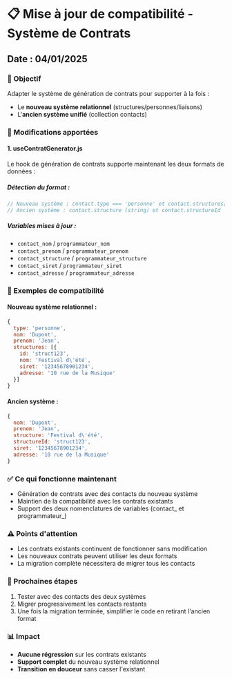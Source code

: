 # 📋 Mise à jour de compatibilité - Système de Contrats

## Date : 04/01/2025

### 🎯 Objectif
Adapter le système de génération de contrats pour supporter à la fois :
- Le **nouveau système relationnel** (structures/personnes/liaisons)
- L'**ancien système unifié** (collection contacts)

### 🔧 Modifications apportées

#### 1. **useContratGenerator.js**
Le hook de génération de contrats supporte maintenant les deux formats de données :

##### Détection du format :
```javascript
// Nouveau système : contact.type === 'personne' et contact.structures[]
// Ancien système : contact.structure (string) et contact.structureId
```

##### Variables mises à jour :
- `contact_nom` / `programmateur_nom`
- `contact_prenom` / `programmateur_prenom`
- `contact_structure` / `programmateur_structure`
- `contact_siret` / `programmateur_siret`
- `contact_adresse` / `programmateur_adresse`

### 📝 Exemples de compatibilité

#### Nouveau système relationnel :
```javascript
{
  type: 'personne',
  nom: 'Dupont',
  prenom: 'Jean',
  structures: [{
    id: 'struct123',
    nom: 'Festival d\'été',
    siret: '12345678901234',
    adresse: '10 rue de la Musique'
  }]
}
```

#### Ancien système :
```javascript
{
  nom: 'Dupont',
  prenom: 'Jean',
  structure: 'Festival d\'été',
  structureId: 'struct123',
  siret: '12345678901234',
  adresse: '10 rue de la Musique'
}
```

### ✅ Ce qui fonctionne maintenant
- Génération de contrats avec des contacts du nouveau système
- Maintien de la compatibilité avec les contrats existants
- Support des deux nomenclatures de variables (contact_ et programmateur_)

### ⚠️ Points d'attention
- Les contrats existants continuent de fonctionner sans modification
- Les nouveaux contrats peuvent utiliser les deux formats
- La migration complète nécessitera de migrer tous les contacts

### 🚀 Prochaines étapes
1. Tester avec des contacts des deux systèmes
2. Migrer progressivement les contacts restants
3. Une fois la migration terminée, simplifier le code en retirant l'ancien format

### 📊 Impact
- **Aucune régression** sur les contrats existants
- **Support complet** du nouveau système relationnel
- **Transition en douceur** sans casser l'existant